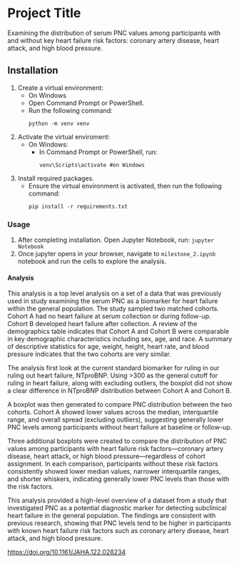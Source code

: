 # Project Title

Examining the distribution of serum PNC values among participants with and without key heart failure risk factors: coronary artery disease, heart attack, and high blood pressure.

## Installation
1. Create a virtual environment:
    - On Windows
     - Open Command Prompt or PowerShell.
     - Run the following command:
       ```
       python -m venv venv
       ```
2. Activate the virtual enviroment:
    - On Windows:
      - In Command Prompt or PowerShell, run:
        ```
        venv\Scripts\activate #on Windows
        ```
3. Install required packages.
    - Ensure the virtual environment is activated, then run the following command:
       ```
       pip install -r requirements.txt
       ```
### Usage
1. After completing installation. Open Jupyter Notebook, run:
       ```
       jupyter Notebook
       ```
2. Once jupyter opens in your browser, navigate to `milestone_2.ipynb` notebook and run the cells to explore the analysis.

#### Analysis
This analysis is a top level analysis on a set of a data that was previously used in study examining the serum PNC as a biomarker for heart failure within the general population. The study sampled two matched cohorts. Cohort A had no heart failure at serum collection or during follow-up. Cohort B developed heart failure after collection. A review of the demographics table indicates that Cohort A and Cohort B were comparable in key demographic characteristics including sex, age, and race. A summary of descriptive statistics for age, weight, height, heart rate, and blood pressure indicates that the two cohorts are very similar.

The analysis first look at the current standard biomarker for ruling in our ruling out heart failure, NTproBNP. Using >300 as the general cutoff for ruling in heart failure, along with excluding outliers, the boxplot did not show a clear difference in NTproBNP distribution between Cohort A and Cohort B.

A boxplot was then generated to compare PNC distribution between the two cohorts. Cohort A showed lower values across the median, interquartile range, and overall spread (excluding outliers), suggesting generally lower PNC levels among participants without heart failure at baseline or follow-up.

Three additional boxplots were created to compare the distribution of PNC values among participants with heart failure risk factors—coronary artery disease, heart attack, or high blood pressure—regardless of cohort assignment. In each comparison, participants without these risk factors consistently showed lower median values, narrower interquartile ranges, and shorter whiskers, indicating generally lower PNC levels than those with the risk factors.

This analysis provided a high-level overview of a dataset from a study that investigated PNC as a potential diagnostic marker for detecting subclinical heart failure in the general population. The findings are consistent with previous research, showing that PNC levels tend to be higher in participants with known heart failure risk factors such as coronary artery disease, heart attack, and high blood pressure.

https://doi.org/10.1161/JAHA.122.028234
   
